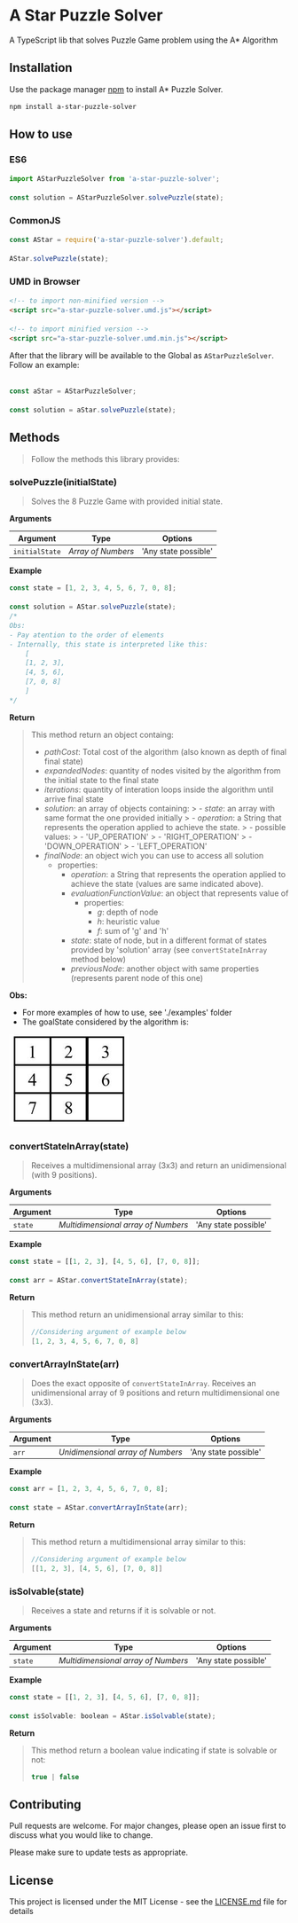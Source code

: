 # A Star Puzzle Solver

A TypeScript lib that solves Puzzle Game problem using the A* Algorithm

## Installation

Use the package manager [npm](https://www.npmjs.com/) to install A* Puzzle Solver.

```bash
npm install a-star-puzzle-solver
```

## How to use

### ES6

```js
import AStarPuzzleSolver from 'a-star-puzzle-solver';

const solution = AStarPuzzleSolver.solvePuzzle(state);
```

### CommonJS

```js
const AStar = require('a-star-puzzle-solver').default;

AStar.solvePuzzle(state);
```

### UMD in Browser

```html
<!-- to import non-minified version -->
<script src="a-star-puzzle-solver.umd.js"></script>

<!-- to import minified version -->
<script src="a-star-puzzle-solver.umd.min.js"></script>
```

After that the library will be available to the Global as `AStarPuzzleSolver`. Follow an example:

```js

const aStar = AStarPuzzleSolver;

const solution = aStar.solvePuzzle(state);
```

## Methods
> Follow the methods this library provides:

### solvePuzzle(initialState)
> Solves the 8 Puzzle Game with provided initial state.

**Arguments**

| Argument | Type    | Options           |
|----------|---------|-------------------|
|`initialState`|*Array of Numbers* | 'Any state possible'|

**Example**

```js
const state = [1, 2, 3, 4, 5, 6, 7, 0, 8];

const solution = AStar.solvePuzzle(state);
/*
Obs:
- Pay atention to the order of elements 
- Internally, this state is interpreted like this:
    [
    [1, 2, 3],
    [4, 5, 6],
    [7, 0, 8]
    ]
*/

```
**Return**
> This method return an object containg: 
> - *pathCost*: Total cost of the algorithm (also known as depth of final final state)
> - *expandedNodes*: quantity of nodes visited by the algorithm from the initial state to the final state
> - *iterations*: quantity of interation loops inside the algorithm until arrive final state
> - *solution*: an array of objects containing:
    >   - *state*: an array with same format the one provided initially
    >   - *operation*: a String that represents the operation applied to achieve the state.
    >        - possible values:
    >           - 'UP_OPERATION'
    >           - 'RIGHT_OPERATION'
    >           - 'DOWN_OPERATION'
    >           - 'LEFT_OPERATION'
> - *finalNode*: an object wich you can use to access all solution
>    - properties:
>       - *operation*: a String that represents the operation applied to achieve the state (values are same indicated above).
>       -  *evaluationFunctionValue*: an object that represents value of 
>           - properties:
>               - *g*: depth of node
>               - *h*: heuristic value
>               - *f*: sum of 'g' and 'h'
>       - *state*: state of node, but in a different format of states provided by 'solution' array (see `convertStateInArray` method below)
>       - *previousNode*: another object with same properties (represents parent node of this one)

**Obs:**
- For more examples of how to use, see './examples' folder
- The goalState considered by the algorithm is:

![](./images/goal-state.jpg)

### convertStateInArray(state)
> Receives a multidimensional array (3x3) and return an unidimensional (with 9 positions).

**Arguments**

| Argument | Type    | Options           |
|----------|---------|-------------------|
|`state`|*Multidimensional array of Numbers* | 'Any state possible'|

**Example**

```js
const state = [[1, 2, 3], [4, 5, 6], [7, 0, 8]];

const arr = AStar.convertStateInArray(state);

```
**Return**
> This method return an unidimensional array similar to this: 
> ```js
> //Considering argument of example below
> [1, 2, 3, 4, 5, 6, 7, 0, 8]

### convertArrayInState(arr)
> Does the exact opposite of `convertStateInArray`. Receives an unidimensional array of 9 positions and return  multidimensional one (3x3).

**Arguments**

| Argument | Type    | Options           |
|----------|---------|-------------------|
|`arr`|*Unidimensional array of Numbers* | 'Any state possible'|

**Example**

```js
const arr = [1, 2, 3, 4, 5, 6, 7, 0, 8];

const state = AStar.convertArrayInState(arr);

```
**Return**
> This method return a multidimensional array similar to this: 
> ```js
> //Considering argument of example below
> [[1, 2, 3], [4, 5, 6], [7, 0, 8]]


### isSolvable(state)
> Receives a state and returns if it is solvable or not.

**Arguments**

| Argument | Type    | Options           |
|----------|---------|-------------------|
|`state`|*Multidimensional array of Numbers* | 'Any state possible'|

**Example**

```js
const state = [[1, 2, 3], [4, 5, 6], [7, 0, 8]];

const isSolvable: boolean = AStar.isSolvable(state);

```
**Return**
> This method return a boolean value indicating if state is solvable or not: 
> ```js
> true | false


## Contributing
Pull requests are welcome. For major changes, please open an issue first to discuss what you would like to change.

Please make sure to update tests as appropriate.

## License

This project is licensed under the MIT License - see the [LICENSE.md](LICENSE.md) file for details